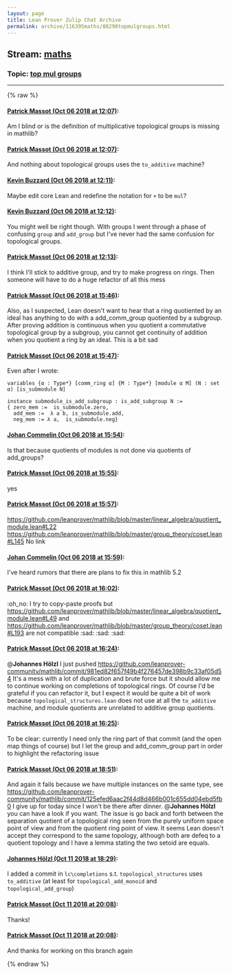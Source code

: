 ```yaml
---
layout: page
title: Lean Prover Zulip Chat Archive 
permalink: archive/116395maths/88290topmulgroups.html
---
```


## Stream: [maths](index.html)
### Topic: [top mul groups](88290topmulgroups.html)

---


{% raw %}
#### [ Patrick Massot (Oct 06 2018 at 12:07)](https://leanprover.zulipchat.com/#narrow/stream/116395-maths/topic/top%20mul%20groups/near/135306917):
Am I blind or is the definition of multiplicative topological groups is missing in mathlib?

#### [ Patrick Massot (Oct 06 2018 at 12:07)](https://leanprover.zulipchat.com/#narrow/stream/116395-maths/topic/top%20mul%20groups/near/135306924):
And nothing about topological groups uses the `to_additive` machine?

#### [ Kevin Buzzard (Oct 06 2018 at 12:11)](https://leanprover.zulipchat.com/#narrow/stream/116395-maths/topic/top%20mul%20groups/near/135307033):
Maybe edit core Lean and redefine the notation for `+` to be `mul`?

#### [ Kevin Buzzard (Oct 06 2018 at 12:12)](https://leanprover.zulipchat.com/#narrow/stream/116395-maths/topic/top%20mul%20groups/near/135307076):
You might well be right though. With groups I went through a phase of confusing `group` and `add_group` but I've never had the same confusion for topological groups.

#### [ Patrick Massot (Oct 06 2018 at 12:13)](https://leanprover.zulipchat.com/#narrow/stream/116395-maths/topic/top%20mul%20groups/near/135307084):
I think I'll stick to additive group, and try to make progress on rings. Then someone will have to do a huge refactor of all this mess

#### [ Patrick Massot (Oct 06 2018 at 15:46)](https://leanprover.zulipchat.com/#narrow/stream/116395-maths/topic/top%20mul%20groups/near/135312988):
Also, as I suspected, Lean doesn't want to hear that a ring quotiented by an ideal has anything to do with a add_comm_group quotiented by a subgroup. After proving addition is continuous when you quotient a commutative topological group by a subgroup, you cannot get continuity of addition when you quotient a ring by an ideal. This is a bit sad

#### [ Patrick Massot (Oct 06 2018 at 15:47)](https://leanprover.zulipchat.com/#narrow/stream/116395-maths/topic/top%20mul%20groups/near/135312998):
Even after I wrote:
```lean
variables {α : Type*} [comm_ring α] {M : Type*} [module α M] (N : set α) [is_submodule N]

instance submodule_is_add_subgroup : is_add_subgroup N :=
{ zero_mem :=  is_submodule.zero,
  add_mem :=  λ a b, is_submodule.add,
  neg_mem := λ a,  is_submodule.neg}
```

#### [ Johan Commelin (Oct 06 2018 at 15:54)](https://leanprover.zulipchat.com/#narrow/stream/116395-maths/topic/top%20mul%20groups/near/135313204):
Is that because quotients of modules is not done via quotients of add_groups?

#### [ Patrick Massot (Oct 06 2018 at 15:55)](https://leanprover.zulipchat.com/#narrow/stream/116395-maths/topic/top%20mul%20groups/near/135313213):
yes

#### [ Patrick Massot (Oct 06 2018 at 15:57)](https://leanprover.zulipchat.com/#narrow/stream/116395-maths/topic/top%20mul%20groups/near/135313269):
https://github.com/leanprover/mathlib/blob/master/linear_algebra/quotient_module.lean#L22
https://github.com/leanprover/mathlib/blob/master/group_theory/coset.lean#L145
No link

#### [ Johan Commelin (Oct 06 2018 at 15:59)](https://leanprover.zulipchat.com/#narrow/stream/116395-maths/topic/top%20mul%20groups/near/135313316):
I've heard rumors that there are plans to fix this in mathlib 5.2

#### [ Patrick Massot (Oct 06 2018 at 16:02)](https://leanprover.zulipchat.com/#narrow/stream/116395-maths/topic/top%20mul%20groups/near/135313425):
:oh_no: I try to copy-paste proofs but https://github.com/leanprover/mathlib/blob/master/linear_algebra/quotient_module.lean#L49 and https://github.com/leanprover/mathlib/blob/master/group_theory/coset.lean#L193 are not compatible :sad: :sad: :sad:

#### [ Patrick Massot (Oct 06 2018 at 16:24)](https://leanprover.zulipchat.com/#narrow/stream/116395-maths/topic/top%20mul%20groups/near/135314044):
@**Johannes Hölzl** I just pushed https://github.com/leanprover-community/mathlib/commit/981ed82f657f49b4f276457de398b9c33af05d54 It's a mess with a lot of duplication and brute force but it should allow me to continue working on completions of topological rings. Of course I'd be grateful if you can refactor it, but I expect it would be quite a bit of work because `topological_structures.lean` does not use at all the `to_additive` machine, and module quotients are unrelated to additive group quotients.

#### [ Patrick Massot (Oct 06 2018 at 16:25)](https://leanprover.zulipchat.com/#narrow/stream/116395-maths/topic/top%20mul%20groups/near/135314056):
To be clear: currently I need only the ring part of that commit (and the open map things of course) but I let the group and add_comm_group part in order to highlight the refactoring issue

#### [ Patrick Massot (Oct 06 2018 at 18:51)](https://leanprover.zulipchat.com/#narrow/stream/116395-maths/topic/top%20mul%20groups/near/135318258):
And again it fails because we have multiple instances on the same type, see https://github.com/leanprover-community/mathlib/commit/125efed6aac2f44d8d466b001c655dd04ebd5fb0 I give up for today since I won't be there after dinner. @**Johannes Hölzl** you can have a look if you want. The issue is go back and forth between the separation quotient of a topological ring seen from the purely uniform space point of view and from the quotient ring point of view. It seems Lean doesn't accept they correspond to the same topology, although both are defeq to a quotient topology and I have a lemma stating the two setoid are equals.

#### [ Johannes Hölzl (Oct 11 2018 at 18:29)](https://leanprover.zulipchat.com/#narrow/stream/116395-maths/topic/top%20mul%20groups/near/135619845):
I added a commit in `lc\completions` s.t. `topological_structures` uses `to_additive` (at least for `topological_add_monoid` and `topological_add_group`)

#### [ Patrick Massot (Oct 11 2018 at 20:08)](https://leanprover.zulipchat.com/#narrow/stream/116395-maths/topic/top%20mul%20groups/near/135625411):
Thanks!

#### [ Patrick Massot (Oct 11 2018 at 20:08)](https://leanprover.zulipchat.com/#narrow/stream/116395-maths/topic/top%20mul%20groups/near/135625428):
And thanks for working on this branch again


{% endraw %}
